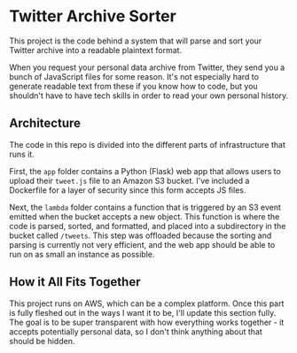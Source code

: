 # Twitter Archive Sorter

This project is the code behind a system that will parse and sort your Twitter archive into a readable plaintext format.

When you request your personal data archive from Twitter, they send you a bunch of JavaScript files for some reason. It's not especially hard to generate readable text from these if you know how to code, but you shouldn't have to have tech skills in order to read your own personal history.

## Architecture

The code in this repo is divided into the different parts of infrastructure that runs it.

First, the `app` folder contains a Python (Flask) web app that allows users to upload their `tweet.js` file to an Amazon S3 bucket. I've included a Dockerfile for a layer of security since this form accepts JS files.

Next, the `lambda` folder contains a function that is triggered by an S3 event emitted when the bucket accepts a new object. This function is where the code is parsed, sorted, and formatted, and placed into a subdirectory in the bucket called `/tweets`. This step was offloaded because the sorting and parsing is currently not very efficient, and the web app should be able to run on as small an instance as possible.

## How it All Fits Together

This project runs on AWS, which can be a complex platform. Once this part is fully fleshed out in the ways I want it to be, I'll update this section fully. The goal is to be super transparent with how everything works together - it accepts potentially personal data, so I don't think anything about that should be hidden.
